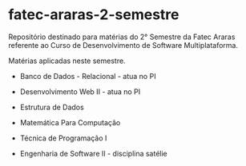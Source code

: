 # fatec-araras-2-semestre

Repositório destinado para matérias do 2° Semestre da Fatec Araras referente ao Curso de Desenvolvimento de Software Multiplataforma.

Matérias aplicadas neste semestre.

* Banco de Dados - Relacional -  atua no PI
* Desenvolvimento Web II - atua no PI

* Estrutura de Dados
* Matemática Para Computação

* Técnica de Programação I
* Engenharia de Software II - disciplina satélie
